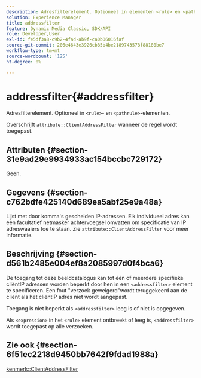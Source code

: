 ```yaml
---
description: Adresfilterelement. Optioneel in elementen <rule> en <pathrule>.
solution: Experience Manager
title: addressfilter
feature: Dynamic Media Classic, SDK/API
role: Developer,User
exl-id: fe5df3a8-c9b2-4fad-ab9f-ca0b06016faf
source-git-commit: 206e4643e3926cb85b4be2189743578f88180be7
workflow-type: tm+mt
source-wordcount: '125'
ht-degree: 0%

---
```


# addressfilter{#addressfilter}

Adresfilterelement. Optioneel in `<rule>`- en `<pathrule>`-elementen.

Overschrijft `attribute::ClientAddressFilter` wanneer de regel wordt toegepast.

## Attributen {#section-31e9ad29e9934933ac154bccbc729172}

Geen.

## Gegevens {#section-c762bdfe425140d689ea5abf25e9a48a}

Lijst met door komma&#39;s gescheiden IP-adressen. Elk individueel adres kan een facultatief netmasker achtervoegsel omvatten om specificatie van IP adreswaaiers toe te staan. Zie `attribute::ClientAddressFilter` voor meer informatie.

## Beschrijving {#section-d561b2485e004ef8a2085997d0f4bca6}

De toegang tot deze beeldcatalogus kan tot één of meerdere specifieke cliëntIP adressen worden beperkt door hen in een `<addressfilter>` element te specificeren. Een fout &quot;verzoek geweigerd&quot;wordt teruggekeerd aan de cliënt als het cliëntIP adres niet wordt aangepast.

Toegang is niet beperkt als `<addressfilter>` leeg is of niet is opgegeven.

Als `<expression>` in het `<rule>` element ontbreekt of leeg is, `<addressfilter>` wordt toegepast op alle verzoeken.

## Zie ook {#section-6f51ec2218d9450bb7642f9fdad1988a}

[kenmerk::ClientAddressFilter](../../../../../is-api/image-catalog/image-serving-api-ref/c-image-catalog-reference/c-attributes-reference/r-clientaddressfilter.md#reference-7000c1f77b134462a1f06b733f29ba68)
